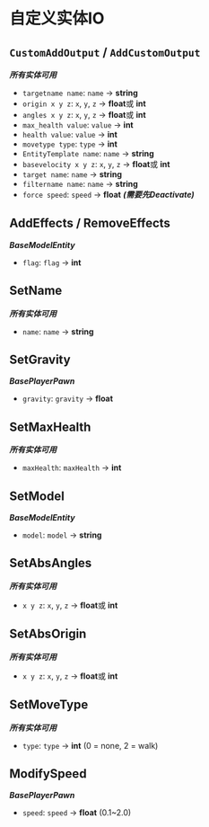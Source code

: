 # 自定义实体IO

## ``CustomAddOutput`` / ``AddCustomOutput``

***所有实体可用***  

- ``targetname name``: ``name`` -> **string**
- ``origin x y z``:  ``x``, ``y``, ``z`` -> **float**或 **int**
- ``angles x y z``:  ``x``, ``y``, ``z`` -> **float**或 **int**
- ``max_health value``: ``value`` -> **int**
- ``health value``: ``value`` -> **int**
- ``movetype type``: ``type`` -> **int**
- ``EntityTemplate name``: ``name`` -> **string**
- ``basevelocity x y z``: ``x``, ``y``, ``z`` -> **float**或 **int**
- ``target name``: ``name`` -> **string**
- ``filtername name``: ``name`` -> **string**
- ``force speed``: ``speed`` -> **float** ***(需要先Deactivate)***

## AddEffects / RemoveEffects

***BaseModelEntity***

- ``flag``: ``flag`` -> **int**

## SetName

***所有实体可用***

- ``name``: ``name`` -> **string**

## SetGravity

***BasePlayerPawn***

- ``gravity``: ``gravity`` -> **float**

## SetMaxHealth

***所有实体可用***

- ``maxHealth``: ``maxHealth`` -> **int**

## SetModel

***BaseModelEntity***

- ``model``: ``model`` -> **string**

## SetAbsAngles

***所有实体可用***

- ``x y z``:  ``x``, ``y``, ``z`` -> **float**或 **int**

## SetAbsOrigin

***所有实体可用***

- ``x y z``:  ``x``, ``y``, ``z`` -> **float**或 **int**

## SetMoveType

***所有实体可用***

- ``type``: ``type`` -> **int** (0 = none, 2 = walk)

## ModifySpeed

***BasePlayerPawn***

- ``speed``: ``speed`` -> **float** (0.1~2.0)

